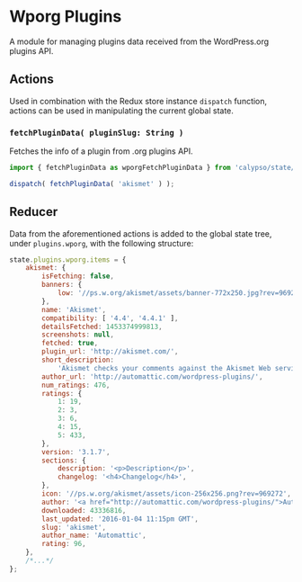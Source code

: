 # Wporg Plugins

A module for managing plugins data received from the WordPress.org plugins API.

## Actions

Used in combination with the Redux store instance `dispatch` function, actions can be used in manipulating the current global state.

### `fetchPluginData( pluginSlug: String )`

Fetches the info of a plugin from .org plugins API.

```js
import { fetchPluginData as wporgFetchPluginData } from 'calypso/state/plugins/wporg/actions';

dispatch( fetchPluginData( 'akismet' ) );
```

## Reducer

Data from the aforementioned actions is added to the global state tree, under `plugins.wporg`, with the following structure:

```js
state.plugins.wporg.items = {
	akismet: {
		isFetching: false,
		banners: {
			low: '//ps.w.org/akismet/assets/banner-772x250.jpg?rev=969272',
		},
		name: 'Akismet',
		compatibility: [ '4.4', '4.4.1' ],
		detailsFetched: 1453374999813,
		screenshots: null,
		fetched: true,
		plugin_url: 'http://akismet.com/',
		short_description:
			'Akismet checks your comments against the Akismet Web service to see if they look like spam or not.',
		author_url: 'http://automattic.com/wordpress-plugins/',
		num_ratings: 476,
		ratings: {
			1: 19,
			2: 3,
			3: 6,
			4: 15,
			5: 433,
		},
		version: '3.1.7',
		sections: {
			description: '<p>Description</p>',
			changelog: '<h4>Changelog</h4>',
		},
		icon: '//ps.w.org/akismet/assets/icon-256x256.png?rev=969272',
		author: '<a href="http://automattic.com/wordpress-plugins/">Automattic</a>',
		downloaded: 43336816,
		last_updated: '2016-01-04 11:15pm GMT',
		slug: 'akismet',
		author_name: 'Automattic',
		rating: 96,
	},
	/*...*/
};
```
